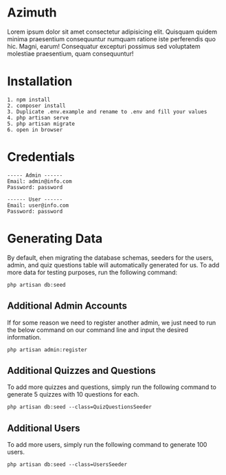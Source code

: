 # Azimuth

Lorem ipsum dolor sit amet consectetur adipisicing elit. Quisquam quidem minima praesentium consequuntur numquam ratione iste perferendis quo hic. Magni, earum! Consequatur excepturi possimus sed voluptatem molestiae praesentium, quam consequuntur!


# Installation

```
1. npm install
2. composer install
3. Duplicate .env.example and rename to .env and fill your values
4. php artisan serve
5. php artisan migrate
6. open in browser
```

# Credentials
```
----- Admin ------
Email: admin@info.com
Password: password

------ User ------
Email: user@info.com
Password: password
```

# Generating Data

By default, ehen migrating the database schemas, seeders for the users, admin, and quiz questions table will automatically generated for us. To add more data for testing purposes, run the following command:
```
php artisan db:seed
```

## Additional Admin Accounts

If for some reason we need to register another admin, we just need to run the below command on our command line and input the desired information.
```
php artisan admin:register
```

## Additional Quizzes and Questions

To add more quizzes and questions, simply run the following command to generate 5 quizzes with 10 questions for each.
```
php artisan db:seed --class=QuizQuestionsSeeder
```


## Additional Users

To add more users, simply run the following command to generate 100 users.
```
php artisan db:seed --class=UsersSeeder
```

